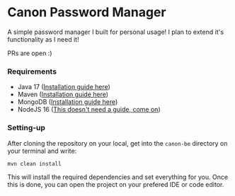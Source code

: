 # Canon Password Manager
A simple password manager I built for personal usage! I plan to extend it's functionality as I need it!

PRs are open :)

### Requirements
* Java 17 ([Installation guide here](https://www.java.com/en/download/help/download_options.html))
* Maven ([Installation guide here](https://maven.apache.org/install.html))
* MongoDB ([Installation guide here](https://www.mongodb.com/docs/manual/installation/)) 
* NodeJS 16 ([This doesn't need a guide, come on](https://nodejs.org/en/download/))

### Setting-up
After cloning the repository on your local, get into the ```canon-be``` directory on your terminal and write:
```
mvn clean install
```
This will install the required dependencies and set everything for you. Once this is done, you can open the project on your prefered IDE or code editor.
